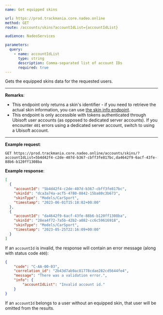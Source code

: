 ```yaml
---
name: Get equipped skins

url: https://prod.trackmania.core.nadeo.online
method: GET
route: /accounts/skins?accountIdList={accountIdList}

audience: NadeoServices

parameters:
  query:
    - name: accountIdList
      type: string
      description: Comma-separated list of account IDs
      required: true
---
```


Gets the equipped skins data for the requested users.

---

**Remarks**:

- This endpoint only returns a skin's identifier - if you need to retrieve the actual skin information, you can use [the skin info endpoint](/core/skins/info).
- This endpoint is only accessible with tokens authenticated through Ubisoft user accounts (as opposed to dedicated server accounts). If you encounter `401` errors using a dedicated server account, switch to using a Ubisoft account.

---

**Example request**:

```plain
GET https://prod.trackmania.core.nadeo.online/accounts/skins/?accountIdList=5b4d42f4-c2de-407d-b367-cbff3fe817bc,da4642f9-6acf-43fe-88b6-b120ff1308ba
```

**Example response**:

```json
[
  {
    "accountId": "5b4d42f4-c2de-407d-b367-cbff3fe817bc",
    "skinId": "dca3a74a-acf5-4780-8842-15ba80c3b673",
    "skinType": "Models/CarSport",
    "timestamp": "2023-06-01T15:18:02+00:00"
  },
  {
    "accountId": "da4642f9-6acf-43fe-88b6-b120ff1308ba",
    "skinId": "28ea4f72-7a5b-42b2-a082-cc6c59616918",
    "skinType": "Models/CarSport",
    "timestamp": "2023-05-25T22:16:09+00:00"
  }
]
```

If an `accountId` is invalid, the response will contain an error message (along with status code `400`):

```json
{
    "code": "C-AA-00-03",
    "correlation_id": "2b43d7ab9ac81778cdae282cd5644fe4",
    "message": "There was a validation error.",
    "info": {
        "accountIdList": "Invalid account id."
    }
}
```

If an `accountId` belongs to a user without an equipped skin, that user will be omitted from the results.
